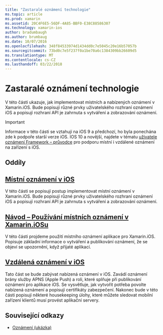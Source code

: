```yaml
---
title: "Zastaralé oznámení technologie"
ms.topic: article
ms.prod: xamarin
ms.assetid: 20C4F6E5-56DF-4A85-BBF0-E38C88586307
ms.technology: xamarin-ios
author: bradumbaugh
ms.author: brumbaug
ms.date: 10/07/2016
ms.openlocfilehash: 348f84533974d1434dd0c7e5045c20e16b57057b
ms.sourcegitcommit: 73bd0c7e5f237f0a1be70a6c1384309bb26609d5
ms.translationtype: MT
ms.contentlocale: cs-CZ
ms.lasthandoff: 03/22/2018
---
```

# <a name="deprecated-notification-technologies"></a>Zastaralé oznámení technologie

V této části ukazuje, jak implementovat místních a nabízených oznámení v Xamarin.iOS. Bude popisují různé prvky uživatelského rozhraní oznámení iOS a popisují rozhraní API je zahrnuta s vytváření a zobrazování oznámení.

> [!IMPORTANT]
> Informace v této části se vztahují na iOS 9 a předchozí, ho byla ponechána zde k podpoře starší verze iOS. IOS 10 a novější, najdete v tématu [uživatele oznámení Framework – průvodce](~/ios/platform/user-notifications/index.md) pro podporu místní i vzdálené oznámení na zařízení s iOS.




## <a name="sections"></a>Oddíly

<a name="Local Notifications In iOS" />

##  <a name="local-notifications-in-ioslocal-notifications-in-iosmd"></a>[Místní oznámení v iOS](local-notifications-in-ios.md)

V této části se popisují postup implementovat místní oznámení v Xamarin.iOS. Bude popisují různé prvky uživatelského rozhraní oznámení iOS a popisují rozhraní API je zahrnuta s vytváření a zobrazování oznámení.

<a name="Local Notifications Walkthrough" />

##  <a name="walkthrough---using-local-notifications-in-xamarinioslocal-notifications-in-ios-walkthroughmd"></a>[Návod – Používání místních oznámení v Xamarin.iOSu](local-notifications-in-ios-walkthrough.md)

V této části projdeme použití místního oznámení aplikace pro Xamarin.iOS. Popisuje základní informace o vytváření a publikování oznámení, že se objeví se upozornění, když přijaté aplikací.

<a name="Remote Notifications In iOS" />

##  <a name="remote-notifications-in-iosremote-notifications-in-iosmd"></a>[Vzdálená oznámení v iOS](remote-notifications-in-ios.md)

Tato část se bude zabývat nabízená oznámení v iOS. Zavádí oznámení brány služby APNS (Apple Push) a roli, které splňuje při publikování oznámení pro aplikace iOS. Se vysvětluje, jak vytvořit potřeba povolte nabízená oznámení a popisují certifikáty zabezpečení. Nakonec bude v této části popisují některé housekeeping úlohy, které můžete sledovat mobilní zařízení klientů musí provést aplikační servery.

## <a name="related-links"></a>Související odkazy

- [Oznámení (ukázka)](https://developer.xamarin.com/samples/monotouch/Notifications/)
